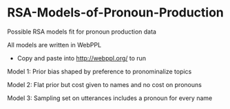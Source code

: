 # RSA-Models-of-Pronoun-Production
Possible RSA models fit for pronoun production data

All models are written in WebPPL
- Copy and paste into http://webppl.org/ to run

Model 1: Prior bias shaped by preference to pronominalize topics

Model 2: Flat prior but cost given to names and no cost on pronouns

Model 3: Sampling set on utterances includes a pronoun for every name
